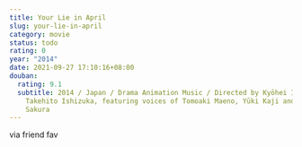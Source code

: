 ```yaml
---
title: Your Lie in April
slug: your-lie-in-april
category: movie
status: todo
rating: 0
year: "2014"
date: 2021-09-27 17:10:16+08:00
douban:
  rating: 9.1
  subtitle: 2014 / Japan / Drama Animation Music / Directed by Kyōhei Ishiguro and
    Takehito Ishizuka, featuring voices of Tomoaki Maeno, Yūki Kaji and Ayane
    Sakura
---
```


via friend fav
